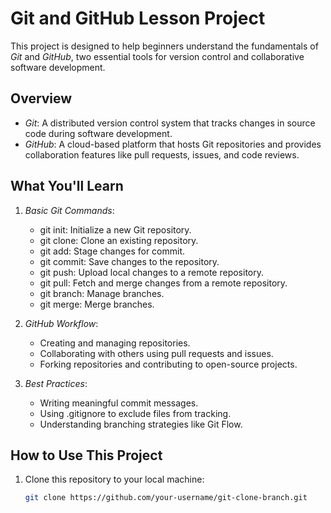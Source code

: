 # Git and GitHub Lesson Project

This project is designed to help beginners understand the fundamentals of *Git* and *GitHub*, two essential tools for version control and collaborative software development.

## Overview
- *Git*: A distributed version control system that tracks changes in source code during software development.
- *GitHub*: A cloud-based platform that hosts Git repositories and provides collaboration features like pull requests, issues, and code reviews.

## What You'll Learn
1. *Basic Git Commands*:
   - git init: Initialize a new Git repository.
   - git clone: Clone an existing repository.
   - git add: Stage changes for commit.
   - git commit: Save changes to the repository.
   - git push: Upload local changes to a remote repository.
   - git pull: Fetch and merge changes from a remote repository.
   - git branch: Manage branches.
   - git merge: Merge branches.

2. *GitHub Workflow*:
   - Creating and managing repositories.
   - Collaborating with others using pull requests and issues.
   - Forking repositories and contributing to open-source projects.

3. *Best Practices*:
   - Writing meaningful commit messages.
   - Using .gitignore to exclude files from tracking.
   - Understanding branching strategies like Git Flow.

## How to Use This Project
1. Clone this repository to your local machine:
   ```bash
   git clone https://github.com/your-username/git-clone-branch.git

